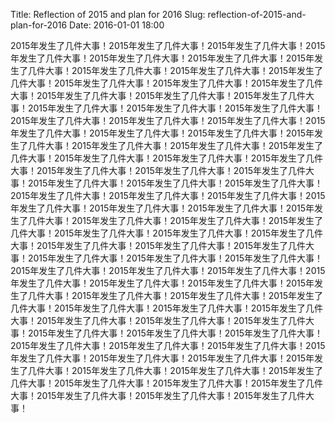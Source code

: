 Title: Reflection of 2015 and plan for 2016
Slug: reflection-of-2015-and-plan-for-2016
Date: 2016-01-01 18:00

2015年发生了几件大事！2015年发生了几件大事！2015年发生了几件大事！2015年发生了几件大事！2015年发生了几件大事！2015年发生了几件大事！2015年发生了几件大事！2015年发生了几件大事！2015年发生了几件大事！2015年发生了几件大事！2015年发生了几件大事！2015年发生了几件大事！2015年发生了几件大事！2015年发生了几件大事！2015年发生了几件大事！2015年发生了几件大事！2015年发生了几件大事！2015年发生了几件大事！2015年发生了几件大事！2015年发生了几件大事！2015年发生了几件大事！2015年发生了几件大事！2015年发生了几件大事！2015年发生了几件大事！2015年发生了几件大事！2015年发生了几件大事！2015年发生了几件大事！2015年发生了几件大事！2015年发生了几件大事！2015年发生了几件大事！2015年发生了几件大事！2015年发生了几件大事！2015年发生了几件大事！2015年发生了几件大事！2015年发生了几件大事！2015年发生了几件大事！2015年发生了几件大事！2015年发生了几件大事！2015年发生了几件大事！2015年发生了几件大事！2015年发生了几件大事！2015年发生了几件大事！2015年发生了几件大事！2015年发生了几件大事！2015年发生了几件大事！2015年发生了几件大事！2015年发生了几件大事！2015年发生了几件大事！2015年发生了几件大事！2015年发生了几件大事！2015年发生了几件大事！2015年发生了几件大事！2015年发生了几件大事！2015年发生了几件大事！2015年发生了几件大事！2015年发生了几件大事！2015年发生了几件大事！2015年发生了几件大事！2015年发生了几件大事！2015年发生了几件大事！2015年发生了几件大事！2015年发生了几件大事！2015年发生了几件大事！2015年发生了几件大事！2015年发生了几件大事！2015年发生了几件大事！2015年发生了几件大事！2015年发生了几件大事！2015年发生了几件大事！2015年发生了几件大事！2015年发生了几件大事！2015年发生了几件大事！2015年发生了几件大事！2015年发生了几件大事！2015年发生了几件大事！2015年发生了几件大事！2015年发生了几件大事！2015年发生了几件大事！2015年发生了几件大事！2015年发生了几件大事！2015年发生了几件大事！2015年发生了几件大事！2015年发生了几件大事！2015年发生了几件大事！2015年发生了几件大事！2015年发生了几件大事！2015年发生了几件大事！2015年发生了几件大事！2015年发生了几件大事！2015年发生了几件大事！2015年发生了几件大事！2015年发生了几件大事！
